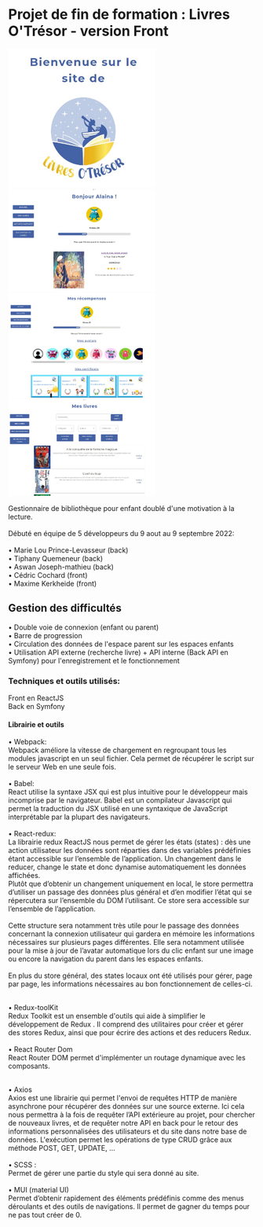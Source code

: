 # Projet de fin de formation : Livres O'Trésor - version Front

<img alt="page d'accueil générale" src="public/img/livreotresor_accueil.jpg" width="300px" />         <img alt="page d'accueil espace enfant" src="public/img/homepage_kid.jpg" width="300px" /></br>
<img alt="page récompenses espace enfant" src="public/img/homepage_kid_myrewards.jpg" width="300px" />     <img alt="page livres espace enfant" src="public/img/homepage_kid_mybooks.jpg" width="300px" /></br>

Gestionnaire de bibliothèque pour enfant doublé d'une motivation à la lecture.</br></br>
Débuté en équipe de 5 développeurs du 9 aout au 9 septembre 2022: </br></br>
• Marie Lou Prince-Levasseur (back)</br>
• Tiphany Quemeneur (back)</br>
• Aswan Joseph-mathieu (back)</br>
• Cédric Cochard (front)</br>
• Maxime Kerkheide (front)


## Gestion des difficultés</br>
 • Double voie de connexion (enfant ou parent)</br>
 • Barre de progression</br>
 • Circulation des données de l'espace parent sur les espaces enfants </br>
 • Utilisation API externe (recherche livre) + API interne (Back API en Symfony) pour l'enregistrement et le fonctionnement


### Techniques et outils utilisés: 

Front en ReactJS</br>
Back en Symfony

#### Librairie et outils
 •  Webpack:</br>
	Webpack améliore la vitesse de chargement en regroupant tous les modules javascript  en un seul fichier. Cela permet de récupérer le script sur le serveur Web en une seule fois.</br></br>
 •  Babel:</br>
	React utilise la syntaxe JSX qui est plus intuitive pour le développeur mais incomprise par le navigateur.  Babel est un compilateur Javascript qui permet la traduction du JSX utilisé en une syntaxique de JavaScript interprétable par la plupart des navigateurs.	</br></br>
 •  React-redux:</br>
	La librairie redux ReactJS nous permet de gérer les états (states) : dès une action utilisateur les données sont réparties dans des variables prédéfinies étant accessible sur l’ensemble de l’application. Un changement dans le reducer, change le state et donc dynamise automatiquement les données affichées.</br>
	Plutôt que d’obtenir un changement uniquement en local, le store permettra d’utiliser un passage des données plus général et d’en modifier l’état qui se répercutera sur l’ensemble du DOM  l’utilisant. Ce store sera accessible sur l’ensemble de l’application. </br></br>
	Cette structure sera notamment très utile pour le passage des données concernant la connexion utilisateur qui gardera en mémoire les informations nécessaires sur plusieurs pages différentes. Elle sera notamment utilisée pour la mise à jour de l’avatar automatique lors du clic enfant sur une image ou encore la navigation du parent dans les espaces enfants. </br></br>
	En plus du store général, des states locaux ont été utilisés pour gérer, page par page, les informations nécessaires au bon fonctionnement de celles-ci.</br></br>

  • Redux-toolKit</br>
	Redux Toolkit est un ensemble d'outils qui aide à simplifier le développement de Redux . Il comprend des utilitaires pour créer et gérer des stores Redux, ainsi que pour écrire des actions et des reducers Redux. </br></br>
  • React Router Dom</br>
	React Router DOM permet d'implémenter un routage dynamique avec les composants.</br></br>

  • Axios</br>
	Axios est une librairie qui permet l'envoi de requêtes HTTP de manière asynchrone pour récupérer des données sur une source externe. Ici cela nous permettra à la fois de requêter l’API extérieure au projet, pour chercher de nouveaux livres, et de requêter notre API en back pour le retour des informations personnalisées des utilisateurs et du site dans notre base de données. L'exécution permet les opérations de type CRUD grâce aux méthode POST, GET, UPDATE, ...</br></br>
  • SCSS : </br>
	Permet de gérer une partie du style qui sera donné au site.</br></br>
  • MUI (material UI)</br>
	Permet d’obtenir rapidement des éléments prédéfinis comme  des menus déroulants et des outils de navigations. Il permet de gagner du temps pour ne pas tout créer de 0.